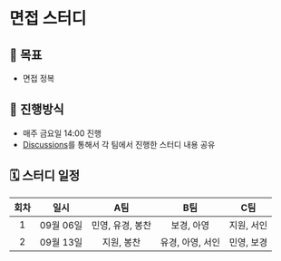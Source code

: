# 면접 스터디

## 🎯 목표

- 면접 정복

## 📜 진행방식

- 매주 금요일 14:00 진행
- [Discussions](https://github.com/fraudgroup/interview/discussions/categories/study)를 통해서 각 팀에서 진행한 스터디 내용 공유

## 🗓️ 스터디 일정

| 회차 |   일시    |       A팀        |       B팀        |    C팀     |
| :--: | :-------: | :--------------: | :--------------: | :--------: |
|  1   | 09월 06일 | 민영, 유경, 봉찬 |    보경, 아영    | 지원, 서인 |
|  2   | 09월 13일 |    지원, 봉찬    | 유경, 아영, 서인 | 민영, 보경 |
